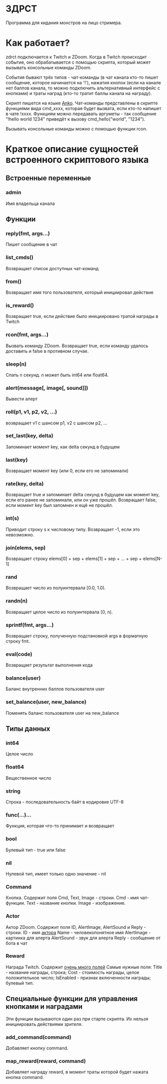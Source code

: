 # ЗДРСТ

Программа для кидания монстров на лицо стримера.

# Как работает?

zdrct подключается к Twitch и ZDoom. Когда в Twitch происходит событие, оно обрабатывается с помощью скрипта, который может вызывать консольные команды ZDoom.

События бывают трёх типов - чат-команды (в чат канала кто-то пишет сообщение, которое начинается на '!'), нажатия кнопок (если на канале нет баллов канала, то можно подключить альтернативный интерфейс с кнопками) и траты наград (кто-то тратит баллы канала на награду).

Скрипт пишется на языке [Anko](https://github.com/mattn/anko/tree/master/_example/scripts). Чат-команды представлены в скрипте функциями вида cmd_xxxx, которая будет вызвата, если кто-то напишет в чате !xxxx. Функциям можно передавать аргуметы - так сообщение "!hello world 1234" приведёт к вызову cmd_hello("world", "1234").

Вызывать консольные команды можно с помощью функции rcon.

# Краткое описание сущностей встроенного скриптового языка

## Встроенные переменные

### admin
Имя владельца канала

## Функции

### reply(fmt, args...)
Пишет сообщение в чат

### list_cmds()
Возвращает список доступных чат-команд

### from()
Возвращает имя того пользователя, который инициировал действие

### is_reward()
Возвращает true, если действие было инициировано тратой награды в Twitch

### rcon(fmt, args...)
Вызвать команду ZDoom. Возвращает true, если команду удалось доставить и false в противном случае.

### sleep(n)
Спать n секунд. n может быть int64 или float64.

### alert(message[, image[, sound]])
Вывести алерт

### roll(p1, v1, p2, v2, ...)
возвращает v1 с шансом p1, v2 с шансом p2, ...

### set_last(key, delta)
Запоминает момент key, как delta секунд в будущем

### last(key)
Возвращает момент key (или 0, если его не запоминали)

### rate(key, delta)
Возвращает true и запоминает delta секунд в будущем как момент key, если его ранее не запоминали, или он уже прошёл.
Возвращает false, если момент key был запомнен и ещё не прошёл.

### int(s)
Приводит строку s к числовому типу. Возвращает -1, если это невозможно.

### join(elems, sep)
Возвращает строку elems[0] + sep + elems[1] + sep + ... + sep + elems[N-1]

### rand
Возвращает число из полуинтервала [0.0, 1.0).

### randn(n)
Возвращает целое число из полуинтервала [0, n).

### sprintf(fmt, args...)
Возвращает строку, полученную подстановкой args в форматную строку fmt.

### eval(code)
Возвращает результат выполнения кода

### balance(user)
Баланс внутренних баллов пользователя user

### set_balance(user, new_balance)
Поменять баланс пользователя user на new_balance

## Типы данных

### int64
Целое число

### float64
Вещественное число

### string
Строка - последовательность байт в кодировке UTF-8

### func(...)...
Функция, которая что-то принимает и возвращает

### bool
Булевый тип - true или false

### nil
Нулевой тип, имеет только одно значение - nil

### Command
Кнопка. Содержит поля Cmd, Text, Image - строки.
Cmd - имя чат-функции.
Text - название кнопки.
Image - изображение.

### Actor
Актор ZDoom. Содержит поля ID, AlertImage, AlertSound и Reply - строки.
ID - имя [актора](https://zdoom.org/wiki/Classes)
Name - человекопонятное имя
AlertImage - картинка для алерта
AlertSound - звук для алерта
Reply - сообщение от бота в чат

### Reward
Награда Twitch. Содержит [очень много полей](https://dev.twitch.tv/docs/api/reference#create-custom-rewards)
Самые нужные поля:
Title - название награды, строка;
Cost - стоимость награды, целое положительное число;
IsEnabled - признак включенности награды; булевый тип.

## Специальные функции для управления кнопками и наградами
Эти функции вызываются один раз при старте скрипта. Их нельзя инициировать действиями зрителя.

### add_command(command)
Добавляет кнопку command.

### map_reward(reward, command)
Добавляет награду reward, в момент траты которой будет нажата кнопка command.

